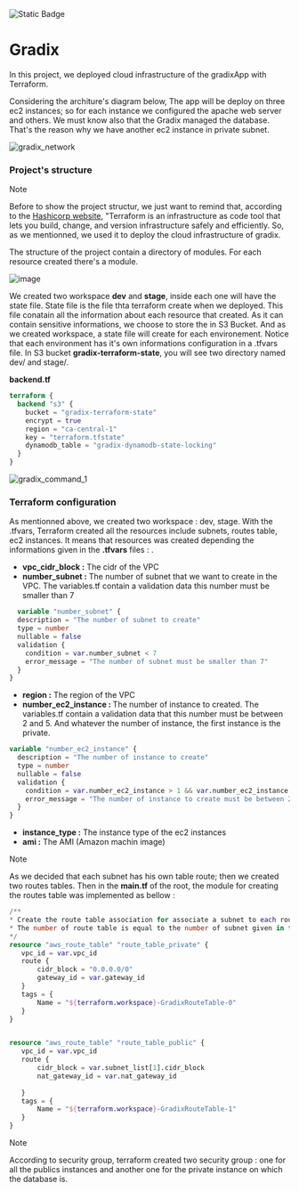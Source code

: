 <img alt="Static Badge" src="https://img.shields.io/badge/status-development-blue">



# Gradix

In this project, we deployed cloud infrastructure of the gradixApp with Terraform. 

Considering the architure's diagram below, The app will be deploy on three ec2 instances; so for each instance we configured the apache web server and others. We must know also that the Gradix managed the database. That's the reason why we have another ec2 instance in private subnet.  

![gradix_network](https://github.com/anatole-cadet/gradix_network_aws/assets/13883209/be8d487b-9d67-4d7d-98bf-59c1de80a34a)


### Project's structure

> [!NOTE]
> Before to show the project structur, we just want to remind that, according to the <a href="https://developer.hashicorp.com/terraform">Hashicorp website</a>, "Terraform is an infrastructure as code tool that lets you build, change, and version infrastructure safely and efficiently. So, as we mentionned, we used it to deploy the cloud infrastructure of gradix.

The structure of the project contain a directory of modules. For each resource created there's a module.

![image](https://github.com/anatole-cadet/gx_infra_aws_terraform/assets/13883209/8ee1ec4e-b168-4378-a3fb-99341e903f4b)


We created two workspace <b>dev</b> and <b>stage</b>, inside each one will have the state file. State file is the file thta terraform create when we deployed. This file conatain all the information about each resource that created. As it can contain sensitive informations, we choose to store the in S3 Bucket. And as we created workspace, a state file will create for each environement. Notice that each environment has it's own informations configuration in a .tfvars file. 
In S3 bucket <b>gradix-terraform-state</b>, you will see two directory named dev/ and stage/.

<b>backend.tf</b>
```terraform
terraform {
  backend "s3" {
    bucket = "gradix-terraform-state"
    encrypt = true
    region = "ca-central-1"
    key = "terraform.tfstate"
    dynamodb_table = "gradix-dynamodb-state-locking"
  }
}
```

![gradix_command_1](https://github.com/anatole-cadet/gradix_infra_aws_terraform/assets/13883209/e73d0e4c-4248-49be-a4ca-6c86715062fb)



### Terraform configuration
As mentionned above, we created two workspace : dev, stage. With the .tfvars, Terraform created all the resources include subnets, routes table, ec2 instances. It means that resources was created depending the informations given in the <b>.tfvars</b> files : .<br>
- <b>vpc_cidr_block :</b> The cidr of the VPC<br>
- <b>number_subnet  :</b> The number of subnet that we want to create in the VPC. The variables.tf contain a validation data this number must be smaller than 7<br>
  
```terraform
  variable "number_subnet" {
  description = "The number of subnet to create"
  type = number
  nullable = false
  validation {
    condition = var.number_subnet < 7
    error_message = "The number of subnet must be smaller than 7"
  }
}
```

- <b>region         :</b> The region of the VPC<br>
- <b>number_ec2_instance : </b> The number of instance to created. The variables.tf contain a validation data that this number must be between 2 and 5. And whatever the number of instance, the first instance is the private.


```terraform
variable "number_ec2_instance" {
  description = "The number of instance to create"
  type = number
  nullable = false
  validation {
    condition = var.number_ec2_instance > 1 && var.number_ec2_instance < 6
    error_message = "The number of instance to create must be between 2 and 5."
  }
}
```

- <b>instance_type   :</b> The instance type of the ec2 instances<br>
- <b>ami             :</b> The AMI (Amazon machin image)

> [!NOTE]
> As we decided that each subnet has his own table route; then we created two routes tables. Then in the <b>main.tf</b> of the root, the module for creating the routes table was implemented as bellow :
 ```terraform
 /**
 * Create the route table association for associate a subnet to each route table
 * The number of route table is equal to the number of subnet given in the .tfvars.
 */
resource "aws_route_table" "route_table_private" {
    vpc_id = var.vpc_id
    route {
        cidr_block = "0.0.0.0/0"
        gateway_id = var.gateway_id
    }
    tags = {
        Name = "${terraform.workspace}-GradixRouteTable-0"
    }
}


resource "aws_route_table" "route_table_public" {
    vpc_id = var.vpc_id
    route {
        cidr_block = var.subnet_list[1].cidr_block
        nat_gateway_id = var.nat_gateway_id
        
    }
    tags = {
        Name = "${terraform.workspace}-GradixRouteTable-1"
    }
}
 ```

 > [!NOTE]
> According to security group, terraform created two security group : one for all the publics instances and another one for the private instance on which the database is. 

